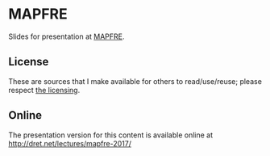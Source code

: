 # MAPFRE

Slides for presentation at [MAPFRE](http://www.mapfre.es/).


## License

These are sources that I make available for others to read/use/reuse; please respect [the licensing](../LICENSE).


## Online

The presentation version for this content is available online at http://dret.net/lectures/mapfre-2017/
